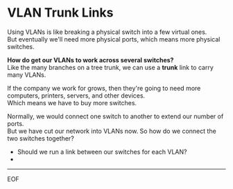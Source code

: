 # VLAN Trunk Links

Using VLANs is like breaking a physical switch into a few virtual ones.  
But eventually we'll need more physical ports, which means more physical switches.  

**How do get our VLANs to work across several switches?**  
Like the many branches on a tree trunk, we can use a **trunk** link to carry many VLANs.  

If the company we work for grows, then they're going to need more computers, printers, servers, and other devices.  
Which means we have to buy more switches.  

Normally, we would connect one switch to another to extend our number of ports.  
But we have cut our network into VLANs now. So how do we connect the two switches together?  
- Should we run a link between our switches for each VLAN?
- 


---
EOF
